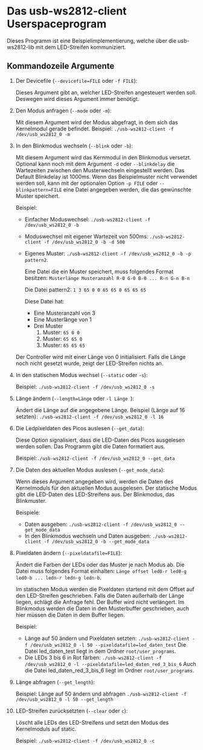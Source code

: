 # Das usb-ws2812-client Userspaceprogram

Dieses Programm ist eine Beispielimplementierung, welche über die usb-ws2812-lib mit dem LED-Streifen kommuniziert.

## Kommandozeile Argumente


1. Der Devicefile (`--devicefile=FILE` oder `-f FILE`):
   
   Dieses Argument gibt an, welcher LED-Streifen angesteuert werden soll. Deswegen wird dieses Argument immer benötigt.
2. Den Modus anfragen (`--mode` oder `-m`):
   
   Mit diesem Argument wird der Modus abgefragt, in dem sich das Kernelmodul gerade befindet.
   Beispiel: `./usb-ws2812-client -f /dev/usb_ws2812_0 -m`
3. In den Blinkmodus wechseln (`--blink` oder `-b`):

   Mit diesem Argument wird das Kernmodul in den Blinkmodus versetzt. Optional kann noch mit dem Argument `-d` oder `--blinkdelay` die Wartezeiten zwischen den Musterwechseln eingestellt werden. Das Default Blinkdelay ist 1000ms.
   Wenn das Beispielmuster nicht verwendet werden soll, kann mit der optionalen Option `-p FILE` oder `--blinkpattern=FILE` eine Datei angegeben werden, die das gewünschte Muster speichert.

   Beispiel:
   - Einfacher Moduswechsel: `./usb-ws2812-client -f /dev/usb_ws2812_0 -b`
   - Moduswechsel mit eigener Wartezeit von 500ms: `./usb-ws2812-client -f /dev/usb_ws2812_0 -b -d 500`
   - Eigenes Muster: `./usb-ws2812-client -f /dev/usb_ws2812_0 -b -p pattern2`.
     
     Eine Datei die ein Muster speichert, muss folgendes Format besitzen:
     `Musterlänge Musteranzahl R-0 G-0 B-0 ... R-n G-n B-n`

     Die Datei pattern2: `1 3 65 0 0 65 65 0 65 65 65`

     Diese Datei hat:
     - Eine Musteranzahl von 3
     - Eine Musterlänge von 1
     - Drei Muster
        1. Muster: `65 0 0`
        2. Muster: `65 65 0`
        3. Muster: `65 65 65`

    Der Controller wird mit einer Länge von 0 initialisiert. Falls die Länge noch nicht gesetzt wurde, zeigt der LED-Streifen nichts an.
4. In den statischen Modus wechsel (`--static` oder `-s`):

   Beispiel: `./usb-ws2812-client -f /dev/usb_ws2812_0 -s`
5. Länge ändern (`--length=Länge` oder `-l Länge `):

   Ändert die Länge auf die angegebene Länge.
   Beispiel (Länge auf 16 setzten): `./usb-ws2812-client -f /dev/usb_ws2812_0 -l 16`

6. Die Ledpixeldaten des Picos auslesen (`--get_data`):
   
   Diese Option signalisiert, dass die LED-Daten des Picos ausgelesen werden sollen. Das Programm gibt die Daten formatiert aus.

   Beispiel:`./usb-ws2812-client -f /dev/usb_ws2812_0 --get_data`

7. Die Daten des aktuellen Modus auslesen (`--get_mode_data`):
   
   Wenn dieses Argument angegeben wird, werden die Daten des Kernelmoduls für den aktuellen Modus ausgelesen. Der statische Modus gibt die LED-Daten des LED-Streifens aus. 
   Der Blinkmodus, das Blinkmuster.

   Beispiele:
   - Daten ausgeben: `./usb-ws2812-client -f /dev/usb_ws2812_0 --get_mode_data`
   - In den Blinkmodus wechseln und Daten ausgeben: `./usb-ws2812-client -f /dev/usb_ws2812_0 -b --get_mode_data`
8. Pixeldaten ändern (`--pixeldatafile=FILE`):
   
   Ändert die Farben der LEDs oder das Muster je nach Modus ab. 
   Die Datei muss folgendes Format einhalten: `Länge offset led0-r led0-g led0-b ... ledn-r ledn-g ledn-b`.

   Im statischen Modus werden die Pixeldaten startend mit dem Offset auf den LED-Streifen geschrieben. Falls die Daten außerhalb der Länge liegen, schlägt die Anfrage fehl. 
   Der Buffer wird nicht verlängert.
   Im Blinkmodus werden die Daten in den Musterbuffer geschrieben, auch hier müssen die Daten in dem Buffer liegen.

   Beispiel: 
   - Länge auf 50 ändern und Pixeldaten setzten: `./usb-ws2812-client -f /dev/usb_ws2812_0 -l 50 --pixeldatafile=led_daten_test`
     Die Datei led_daten_test liegt in dem Ordner `root/user_programs`.
   - Die LEDs 3 bis 6 in Rot färben:  `./usb-ws2812-client -f /dev/usb_ws2812_0 -l --pixeldatafile=led_daten_red_3_bis_6`
     Auch die Datei led_daten_red_3_bis_6 liegt im Ordner `root/user_programs`.
9. Länge abfragen (`--get_length`):

   Beispiel: Länge auf 50 ändern und abfragen `./usb-ws2812-client -f /dev/usb_ws2812_0 -l 50 --get_length`

10. LED-Streifen zurücksetzten (`--clear` oder `c`):
    
    Löscht alle LEDs des LED-Streifens und setzt den Modus des Kernelmoduls auf static.

    Beispiel: `./usb-ws2812-client -f /dev/usb_ws2812_0 -c`

